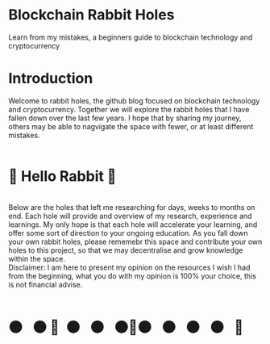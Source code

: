 # Blockchain Rabbit Holes
Learn from my mistakes, a beginners guide to blockchain technology and cryptocurrency
<br> 
<h1>Introduction</h1>
<body> Welcome to rabbit holes, the github blog focused on blockchain technology and cryptocurrency. Together we will explore the rabbit holes that I have fallen down over the last few years. I hope that by sharing my journey, others may be able to nagvigate the space with fewer, or at least different mistakes.
<br> 
 <br> 
<h1> &#x1F407; Hello Rabbit &#x1F407;</h1> 
<br> 
<body>Below are the holes that left me researching for days, weeks to months on end. Each hole will provide and overview of my research, experience and learnings. My only hope is that each hole will accelerate your learning, and offer some sort of direction to your ongoing education. As you fall down your own rabbit holes, please rememebr this space and contribute your own holes to this project, so that we may decentralise and grow knowledge within the space.
   <br>
Disclaimer: I am here to present my opinion on the resources I wish I had from the beginning, what you do with my opinion is 100% your choice, this is not financial advise. </body>
<br> 
  <br>
<h1>&#x26AB&nbsp;&nbsp;&nbsp;&#x26AB&nbsp;&#x1F407;&nbsp;&nbsp;&#x26AB&nbsp;&nbsp;&nbsp;&#x26AB&nbsp;&nbsp;&nbsp;&#x26AB&#x1F407;&#x26AB&nbsp;&nbsp;&nbsp;&#x26AB&nbsp;&nbsp;&nbsp;&#x26AB&nbsp;&nbsp;&nbsp;&#x26AB&nbsp;&nbsp;&nbsp;&#x1F407;</h1> 
<img src="https://www.petsthattravel.com/wp-content/uploads/2019/06/public-transport-rabbit-640x405.jpg”/>
